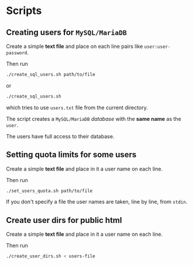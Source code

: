 # Scripts

## Creating users for `MySQL/MariaDB`

Create a simple **text file** and place on each line pairs like `user:user-password`.

Then run

```sh
./create_sql_users.sh path/to/file

```

or


```sh
./create_sql_users.sh

```

which tries to use `users.txt` file from the current directory.

The script creates  a `MySQL/MariaDB` *database* with the **same name** as the `user`.

The users have full access to their database.

## Setting quota limits for some users

Create a simple **text file** and place in it a user name on each line.

Then run

```sh
./set_users_quota.sh path/to/file
```

If you don't specify a file the user names are taken, line by line, from `stdin`.

## Create user dirs for public html

Create a simple **text file** and place in it a user name on each line.

Then run

```sh
./create_user_dirs.sh < users-file
```

